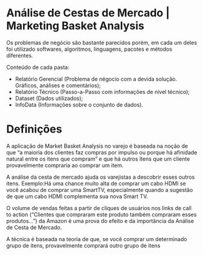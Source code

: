 # Análise de Cestas de Mercado | Marketing Basket Analysis
Os problemas de negócio são bastante parecidos porém, em cada um deles foi utilizado softwares, algoritmos, linguagens, pacotes e métodos diferentes.

Conteúdo de cada pasta:

- Relatório Gerencial (Problema de négocio com a devida solução. Gráficos, análises e comentários);
- Relatório Técnico (Passo-a-Passo com informações de nível técnico);
- Dataset (Dados utilizados);
- InfoData (Informações sobre o conjunto de dados). 

# Definições

A aplicação de Market Basket Analysis no varejo é baseada na noção de que “a maioria dos  clientes  faz  compras  por  impulso  ou  porque  há  afinidade  natural  entre  os  itens  que compram” e que há outros itens que um cliente provavelmente compraria ao comprar um item. 

A análise da cesta de mercado ajuda os varejistas a descobrir esses outros itens. Exemplo:Há uma chance muito alta de comprar um cabo HDMI se você acabou de comprar uma SmartTV, especialmente quando a sugestão de que um cabo HDMI complementa sua nova Smart TV. 

O  volume  de  vendas  feitas  a  partir  de  cliques  de  usuários  nos  links  de call  to  action (“Clientes que compraram este produto também compraram esses produtos...”) da  Amazon  é uma prova do efeito e da importância da Análise de Cesta de Mercado.

A técnica é baseada na teoria de que, se você comprar um determinado grupo de itens, provavelmente comprará outro grupo de itens
